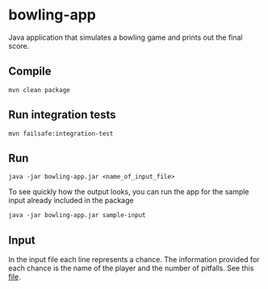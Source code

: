 # bowling-app
Java application that simulates a bowling game and prints out the final score.

## Compile
`mvn clean package`

## Run integration tests
`mvn failsafe:integration-test`

## Run
  <code>java -jar bowling-app.jar <name_of_input_file></code>
<p>To see quickly how the output looks, you can run the app for the sample input already included in the package</p>
  <code>java -jar bowling-app.jar sample-input</code>

## Input
In the input file each line represents a chance. The information provided for each chance is the name of the player and the number of pitfalls. See this [file](https://github.com/thelmagali/bowling-app/blob/master/src/main/resources/sample-input).

